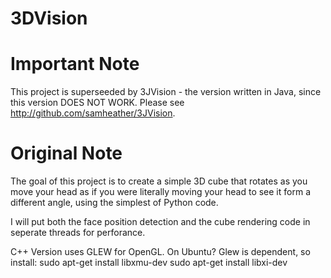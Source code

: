 3DVision
===============

Important Note
==============
This project is superseeded by 3JVision - the version written in Java, since this version DOES NOT WORK.  Please see http://github.com/samheather/3JVision.

Original Note
=============

The goal of this project is to create a simple 3D cube that rotates as you move
your head as if you were literally moving your head to see it form a different
angle, using the simplest of Python code.

I will put both the face position detection and the cube rendering code in seperate
threads for perforance.

C++ Version uses GLEW for OpenGL.
On Ubuntu?  Glew is dependent, so install:
sudo apt-get install libxmu-dev
sudo apt-get install libxi-dev
